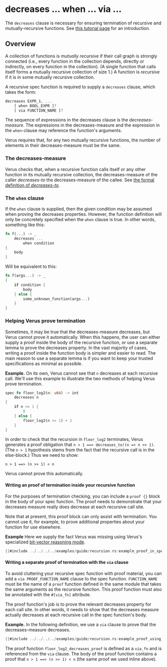 # decreases ... when ... via ...

The `decreases` clause is necessary for ensuring termination of recursive and mutually-recursive
functions. See [this tutorial page](./recursion.md) for an introduction.

## Overview

A collection of functions is _mutually recursive_
if their call graph is strongly connected (i.e., every function in the collection depends, directly or indirectly, on every function in the collection).
(A single function that calls itself forms a mutually recursive collection of size 1.)
A function is _recursive_ if it is in some mutually recursive collection.

A recursive spec function is required to supply a `decreases` clause, which takes
the form:

```rust
decreases EXPR_1, ...
    [ when BOOL_EXPR ]?
    [ via FUNCTION_NAME ]?
```

The sequence of expressions in the decreases clause is the _decreases-measure_.
The expressions in the decreases-measure and the expression in the `when`-clause
may reference the function's arguments.

Verus requires that, for any two mutually recursive functions,
the number of elements in their decreases-measure must be the same.

### The decreases-measure

Verus checks that, when a recursive function calls itself or any other function in
its mutually recursive collection, the decreases-measure of the caller _decreases-to_
the decreases-measure of the callee.
See [the formal definition of _decreases-to_](./reference-decreases-to.md).

### The `when` clause

If the `when` clause is supplied, then the given condition may be assumed when
proving the decreases properties.
However, the function definition will only be concretely specified when the `when` clause is true.
In other words, something like this:

```rust
fn f(...) -> _
    decreases ...
        when condition
{
    body
}
```

Will be equivalent to this:

```rust
fn f(args...) -> _
{
    if condition {
        body
    } else {
        some_unknown_function(args...)
    }
}
```

### Helping Verus prove termination

Sometimes, it may be true that the decreases-measure decreases, but Verus cannot prove
it automatically.  When this happens, the user can either supply a proof inside the body
of the recursive function, or use a separate lemma to prove the decreases property.
In the vast majority of cases, writing a proof inside the function body is simpler
and easier to read.  The main reason to use a separate lemma is if you want
to keep your trusted specifications as minimal as possible.

**Example.**
On its own, Verus cannot see that `n` decreases at each recursive call.
We'll use this example to illustrate the two methods of helping Verus prove termination.
```rust
spec fn floor_log2(n: u64) -> int 
    decreases n
{
    if n <= 1 { 
        0   
    } else {
        floor_log2(n >> 1) + 1 
    }   
}
```
In order to check that the recursion in `floor_log2` terminates, Verus generates a proof obligation
that `n > 1 ==> decreases_to!(n => n >> 1)`. (The `n > 1` hypothesis stems from the fact that
the recursive call is in the else-block.) Thus we need to show:

`n > 1 ==> (n >> 1) < n`

Verus cannot prove this automatically. 

#### Writing an proof of termination inside your recursive function

For the purposes of termination checking, you can include a `proof {}` block
in the body of your spec function.  The proof needs to demonstrate that your
decreases measure really does decrease at each recursive call site.

Note that at present, this proof block can only assist with termination.
You cannot use it, for example, to prove additional properties about your function
for use elsewhere.

**Example**
Here we supply the fact Verus was missing using Verus's specialized 
[bit-vector reasoning mode](bitvec.md).

```rust
{{#include ../../../../examples/guide/recursion.rs:example_proof_in_spec}}
```

#### Writing a separate proof of termination with the `via` clause

To avoid cluttering your recursive spec function with proof material,
you can add a `via PROOF_FUNCTION_NAME` clause to the spec function.
`FUNCTION_NAME` must be the name of a `proof` function defined in the same module
that takes the same arguments as the recursive function.
This proof function must also be annotated with the `#[via_fn]` attribute.

The proof function's job is to prove the relevant decreases property for each
call site.  In other words, it needs to show that the decreases measure actually
decreases at each recursive call in the spec function's body.

**Example.**
In the following definition, we use a `via` clause to prove that the decreases-measure
decreases.

```rust
{{#include ../../../../examples/guide/recursion.rs:example_proof_using_via}}
```
The proof function `floor_log2_decreases_proof` is defined as a `via_fn` and is referenced from the `via` clause. The body of the proof function contains a proof that `n > 1 ==> (n >> 1) < n` (the same proof we used inline above).
